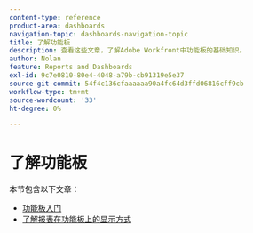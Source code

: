 ```yaml
---
content-type: reference
product-area: dashboards
navigation-topic: dashboards-navigation-topic
title: 了解功能板
description: 查看这些文章，了解Adobe Workfront中功能板的基础知识。
author: Nolan
feature: Reports and Dashboards
exl-id: 9c7e0810-80e4-4048-a79b-cb91319e5e37
source-git-commit: 54f4c136cfaaaaaa90a4fc64d3ffd06816cff9cb
workflow-type: tm+mt
source-wordcount: '33'
ht-degree: 0%

---
```


# 了解功能板

本节包含以下文章：

* [功能板入门](../../../reports-and-dashboards/dashboards/understanding-dashboards/get-started-dashboards.md)
* [了解报表在功能板上的显示方式](../../../reports-and-dashboards/dashboards/understanding-dashboards/understand-how-reports-display-dashboard.md)
